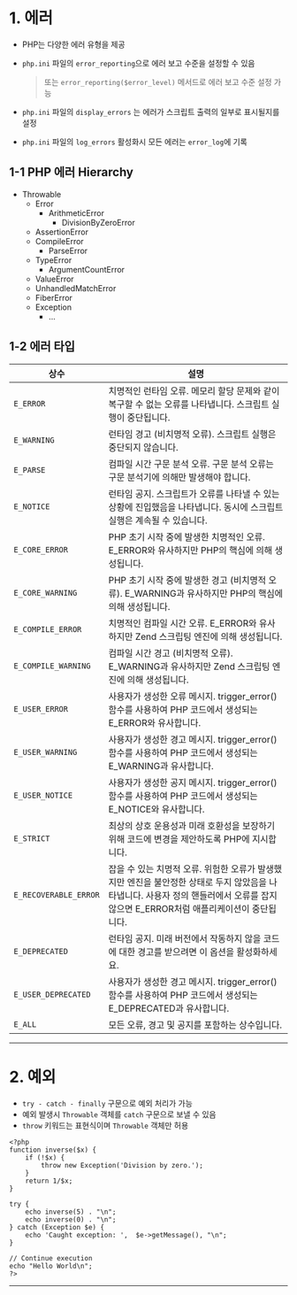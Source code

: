 # 1. 에러

- PHP는 다양한 에러 유형을 제공

- `php.ini` 파일의 `error_reporting`으로 에러 보고 수준을 설정할 수 있음

  > 또는 `error_reporting($error_level)` 메서드로 에러 보고 수준 설정 가능

- `php.ini` 파일의 `display_errors` 는 에러가 스크립트 출력의 일부로 표시될지를 설정

- `php.ini` 파일의 `log_errors` 활성화시 모든 에러는 `error_log`에 기록

## 1-1 PHP 에러 Hierarchy

- Throwable
  - Error
    - ArithmeticError
      - DivisionByZeroError
  - AssertionError
  - CompileError
    - ParseError
  - TypeError
    - ArgumentCountError
  - ValueError
  - UnhandledMatchError
  - FiberError
  - Exception
    - ...

## 1-2 에러 타입

| 상수                  | 설명                                                                                                                                                                                 |
| --------------------- | ------------------------------------------------------------------------------------------------------------------------------------------------------------------------------------ |
| `E_ERROR`             | 치명적인 런타임 오류. 메모리 할당 문제와 같이 복구할 수 없는 오류를 나타냅니다. 스크립트 실행이 중단됩니다.                                                                          |
| `E_WARNING`           | 런타임 경고 (비치명적 오류). 스크립트 실행은 중단되지 않습니다.                                                                                                                      |
| `E_PARSE`             | 컴파일 시간 구문 분석 오류. 구문 분석 오류는 구문 분석기에 의해만 발생해야 합니다.                                                                                                   |
| `E_NOTICE`            | 런타임 공지. 스크립트가 오류를 나타낼 수 있는 상황에 진입했음을 나타냅니다. 동시에 스크립트 실행은 계속될 수 있습니다.                                                               |
| `E_CORE_ERROR`        | PHP 초기 시작 중에 발생한 치명적인 오류. E_ERROR와 유사하지만 PHP의 핵심에 의해 생성됩니다.                                                                                          |
| `E_CORE_WARNING`      | PHP 초기 시작 중에 발생한 경고 (비치명적 오류). E_WARNING과 유사하지만 PHP의 핵심에 의해 생성됩니다.                                                                                 |
| `E_COMPILE_ERROR`     | 치명적인 컴파일 시간 오류. E_ERROR와 유사하지만 Zend 스크립팅 엔진에 의해 생성됩니다.                                                                                                |
| `E_COMPILE_WARNING`   | 컴파일 시간 경고 (비치명적 오류). E_WARNING과 유사하지만 Zend 스크립팅 엔진에 의해 생성됩니다.                                                                                       |
| `E_USER_ERROR`        | 사용자가 생성한 오류 메시지. trigger_error() 함수를 사용하여 PHP 코드에서 생성되는 E_ERROR와 유사합니다.                                                                             |
| `E_USER_WARNING`      | 사용자가 생성한 경고 메시지. trigger_error() 함수를 사용하여 PHP 코드에서 생성되는 E_WARNING과 유사합니다.                                                                           |
| `E_USER_NOTICE`       | 사용자가 생성한 공지 메시지. trigger_error() 함수를 사용하여 PHP 코드에서 생성되는 E_NOTICE와 유사합니다.                                                                            |
| `E_STRICT`            | 최상의 상호 운용성과 미래 호환성을 보장하기 위해 코드에 변경을 제안하도록 PHP에 지시합니다.                                                                                          |
| `E_RECOVERABLE_ERROR` | 잡을 수 있는 치명적 오류. 위험한 오류가 발생했지만 엔진을 불안정한 상태로 두지 않았음을 나타냅니다. 사용자 정의 핸들러에서 오류를 잡지 않으면 E_ERROR처럼 애플리케이션이 중단됩니다. |
| `E_DEPRECATED`        | 런타임 공지. 미래 버전에서 작동하지 않을 코드에 대한 경고를 받으려면 이 옵션을 활성화하세요.                                                                                         |
| `E_USER_DEPRECATED`   | 사용자가 생성한 경고 메시지. trigger_error() 함수를 사용하여 PHP 코드에서 생성되는 E_DEPRECATED과 유사합니다.                                                                        |
| `E_ALL`               | 모든 오류, 경고 및 공지를 포함하는 상수입니다.                                                                                                                                       |

---

# 2. 예외

- `try - catch - finally` 구문으로 예외 처리가 가능
- 예외 발생시 `Throwable` 객체를 `catch` 구문으로 보낼 수 있음
- `throw` 키워드는 표현식이며 `Throwable` 객체만 허용

```
<?php
function inverse($x) {
    if (!$x) {
        throw new Exception('Division by zero.');
    }
    return 1/$x;
}

try {
    echo inverse(5) . "\n";
    echo inverse(0) . "\n";
} catch (Exception $e) {
    echo 'Caught exception: ',  $e->getMessage(), "\n";
}

// Continue execution
echo "Hello World\n";
?>
```

---
